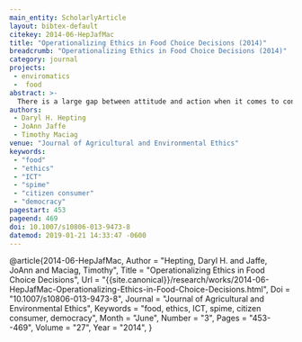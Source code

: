 ```yaml
---
main_entity: ScholarlyArticle
layout: bibtex-default
citekey: 2014-06-HepJafMac
title: "Operationalizing Ethics in Food Choice Decisions (2014)"
breadcrumb: "Operationalizing Ethics in Food Choice Decisions (2014)"
category: journal
projects:
 - enviromatics
 -  food
abstract: >-
  There is a large gap between attitude and action when it comes to consumer purchases of ethical food. Amongst the various aspects of this gap, this paper focuses on the difficulty in knowing enough about the various dimensions of food production, distribution and consumption to make an ethical food purchasing decision. There is neither one universal definition of ethical food. We suggest that it is possible to support consumers in operationalizing their own ethics of food with the use of appropriate information and communication technology. We consider eggs as an example because locally produced options are available to many people on every continent. We consider the dimensions upon which food ethics may be constructed, then discuss the information required to assess it and the tools that can support it. We then present an overview of opportunities for design of a new software tool. Finally, we offer some points for discussion and future work.
authors:
 - Daryl H. Hepting
 - JoAnn Jaffe
 - Timothy Maciag
venue: "Journal of Agricultural and Environmental Ethics"
keywords:
 - "food"
 - "ethics"
 - "ICT"
 - "spime"
 - "citizen consumer"
 - "democracy"
pagestart: 453
pageend: 469
doi: 10.1007/s10806-013-9473-8
datemod: 2019-01-21 14:33:47 -0600
---
```

@article{2014-06-HepJafMac,
	Author =  "Hepting, Daryl H. and Jaffe, JoAnn and Maciag, Timothy",
	Title =  "Operationalizing Ethics in Food Choice Decisions",
	Url = \"{{site.canonical}}/research/works/2014-06-HepJafMac-Operationalizing-Ethics-in-Food-Choice-Decisions.html\",
	Doi =  "10.1007/s10806-013-9473-8",
	Journal =  "Journal of Agricultural and Environmental Ethics",
	Keywords =  "food, ethics, ICT, spime, citizen consumer, democracy",
	Month =  "June",
	Number =  "3",
	Pages =  "453--469",
	Volume =  "27",
	Year =  "2014",
}
